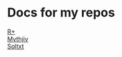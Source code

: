 # Docs for my repos

[R+](https://zachyboy12.github.io/docs/rplus)  
[Mythjiv](https://zachyboy12.github.io/docs/mythjiv)  
[Sqltxt](https://zachyboy12.github.io/docs/sqltxt)  
